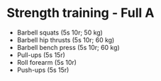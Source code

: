 # Strength training - Full A
* Barbell squats (5s 10r; 50 kg)
* Barbell hip thrusts (5s 10r; 60 kg)
* Barbell bench press (5s 10r; 60 kg)
* Pull-ups (5s 15r)
* Roll forearm (5s 10r)
* Push-ups (5s 15r)
